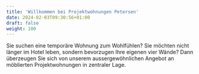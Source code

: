 ```yaml
---
title: 'Willkommen bei Projektwohnungen Petersen'
date: 2024-02-03T09:30:56+01:00
draft: false
weight: 100
---
```


Sie suchen eine temporäre Wohnung zum Wohlfühlen? Sie möchten nicht länger im Hotel leben, sondern bevorzugen Ihre eigenen vier Wände? Dann überzeugen Sie sich von unserem aussergewöhnlichen Angebot an möblierten Projektwohnungen in zentraler Lage.
